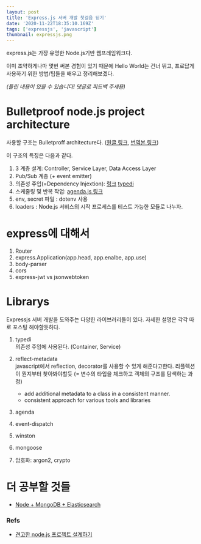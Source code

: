 ```yaml
---
layout: post
title: 'Express.js 서버 개발 첫걸음 딛기'
date: '2020-11-22T18:35:10.169Z'
tags: ['expressjs', 'javascript']
thumbnail: expressjs.png
---
```


express.js는 가장 유명한 Node.js기반 웹프레임워크다.

이미 조약하게나마 몇번 써본 경험이 있기 때문에 Hello World는 건너 뛰고, 프로답게 사용하기 위한 방법/팁들을 배우고 정리해보겠다.

_(틀린 내용이 있을 수 있습니다! 댓글로 피드백 주세용)_

# Bulletproof node.js project architecture

사용할 구조는 Bulletproff architecture다. ([원글 링크](https://softwareontheroad.com/ideal-nodejs-project-structure/), [번역본 링크](https://velog.io/@hopsprings2/%EA%B2%AC%EA%B3%A0%ED%95%9C-node.js-%ED%94%84%EB%A1%9C%EC%A0%9D%ED%8A%B8-%EC%95%84%ED%82%A4%ED%85%8D%EC%B3%90-%EC%84%A4%EA%B3%84%ED%95%98%EA%B8%B0))

이 구조의 특징은 다음과 같다.

1. 3 계층 설계: Controller, Service Layer, Data Access Layer
2. Pub/Sub 계층 (+ event emitter)
3. 의존성 주입(=Dependency Injextion): [링크](https://velog.io/@wlsdud2194/what-is-di) [typedi](https://www.npmjs.com/package/typedi)
4. 스케줄링 및 반복 작업: [agenda.js 링크](https://softwareontheroad.com/nodejs-scalability-issues/)
5. env, secret 파일 : dotenv 사용
6. loaders : Node.js 서비스의 시작 프로세스를 테스트 가능한 모듈로 나누자.

# express에 대해서

1. Router
2. express.Application(app.head, app.enalbe, app.use)
3. body-parser
4. cors
5. express-jwt vs jsonwebtoken

# Librarys

Expressjs 서버 개발을 도와주는 다양한 라이브러리들이 있다.
자세한 설명은 각각 따로 포스팅 해야할듯하다.

1. typedi<br>
   의존성 주입에 사용된다. (Container, Service)
2. reflect-metadata<br>
   javascript에서 reflection, decorator를 사용할 수 있게 해준다고한다. 리플렉션이 뭔지부터 찾아봐야할듯 (= 변수의 타입을 체크하고 객체의 구조를 탐색하는 과정)<br>

   - add additional metadata to a class in a consistent manner.<br>
   - consistent approach for various tools and libraries

3. agenda
4. event-dispatch
5. winston
6. mongoose
7. 암호화: argon2, crypto

# 더 공부할 것들

- [Node + MongoDB + Elasticsearch](https://medium.com/@rahulsamant_2674/node-mongodb-elasticsearch-a92002991ad0)

### Refs

- [견고한 node.js 프로젝트 설계하기](https://velog.io/@hopsprings2/%EA%B2%AC%EA%B3%A0%ED%95%9C-node.js-%ED%94%84%EB%A1%9C%EC%A0%9D%ED%8A%B8-%EC%95%84%ED%82%A4%ED%85%8D%EC%B3%90-%EC%84%A4%EA%B3%84%ED%95%98%EA%B8%B0)
